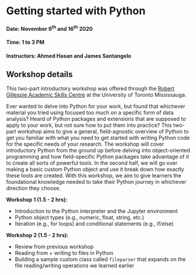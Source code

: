 # Getting started with Python
#### Date: November 9<sup>th</sup> and 16<sup>th</sup> 2020
#### Time: 1 to 3 PM
#### Instructors: Ahmed Hasan and James Santangelo

## Workshop details

This two-part introductory workshop was offered through the [Robert Gillespie Academic Skills Centre](https://www.utm.utoronto.ca/asc/our-mission) at the University of Toronto Mississauga.

Ever wanted to delve into Python for your work, but found that whichever material you tried using focused too much on a specific form of data analysis? Heard of Python packages and extensions that are supposed to apply to your work, but not sure how to put them into practice? This two-part workshop aims to give a general, field-agnostic overview of Python to get you familiar with what you need to get started with writing Python code for the specific needs of your research. The workshop will cover introductory Python from the ground up before delving into object-oriented programming and how field-specific Python packages take advantage of it to create all sorts of powerful tools. In the second half, we will go over making a basic custom Python object and use it break down how exactly these tools are created. With this workshop, we aim to give learners the foundational knowledge needed to take their Python journey in whichever direction they choose. 

**Workshop 1 (1.5 - 2 hrs):**
- Introduction to the Python interpreter and the Jupyter environment
- Python object types (e.g., numeric, float, string, etc.)
- Iteration (e.g., for loops) and conditional statements (e.g., if/else)


**Workshop 2 (1.5 - 2 hrs):**
- Review from previous workshop
- Reading from + writing to files in Python
- Building a sample custom class called `fileparser` that expands on the file reading/writing operations we learned earlier


